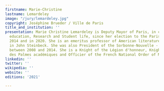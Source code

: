 ```yaml
---
firstname: Marie-Christine
lastname: Lemardeley
image: "/jury/lemardeley.jpg"
copyright: Joséphine Brueder / Ville de Paris
title_and_institution: ''
presentation: Marie Christine Lemardeley is Deputy Mayor of Paris, in charge of Higher
  education, Research and Student life, since her election to the Paris Council in
  2014 and in 2020. She is an emeritus professor of American literature, specialising
  in John Steinbeck. She was also President of the Sorbonne-Nouvelle - Paris 3 University
  between 2008 and 2014. She is a Knight of the Légion d'honneur, Knight of the Ordre
  des Palmes académiques and Officier of the French National Order of Merit.
linkedin: ''
twitter: ''
wikipedia: ''
website: ''
editions: '2021'

---
```

